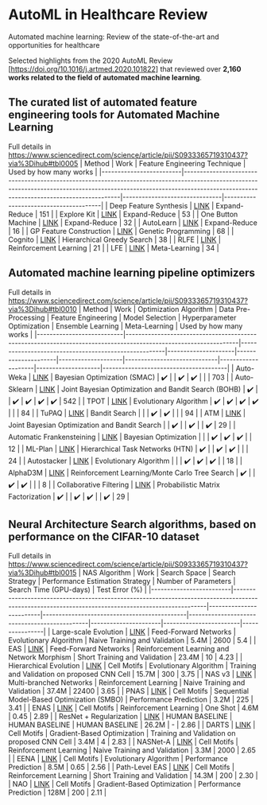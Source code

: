 # AutoML in Healthcare Review
Automated machine learning: Review of the state-of-the-art and opportunities for healthcare

Selected highlights from the 2020 AutoML Review [https://doi.org/10.1016/j.artmed.2020.101822] that reviewed over **2,160 works related to the field of automated machine learning**. 

## The curated list of automated feature engineering tools for Automated Machine Learning
Full details in https://www.sciencedirect.com/science/article/pii/S0933365719310437?via%3Dihub#tbl0005
| Method                  | Work                                                                                                                                                                                                                | Feature Engineering Technique | Used by how many works |
|-------------------------|----------------------------------------------------------------------------------------------------------------------------------------------------------------------------------------------------------------------|-------------------------------|---------------------------------------|
| Deep Feature Synthesis  | [LINK](https://dai.lids.mit.edu/wp-content/uploads/2017/10/DSAA_DSM_2015.pdf)                                                                                                                                      | Expand-Reduce                 | 151                                   |
| Explore Kit             | [LINK](http://people.eecs.berkeley.edu/~dawnsong/papers/icdm-2016.pdf)                                                                                                                                               | Expand-Reduce                 | 53                                    |
| One Button Machine      | [LINK](https://arxiv.org/pdf/1706.00327.pdf)                                                                                                                                                                         | Expand-Reduce                 | 32                                    |
| AutoLearn               | [LINK](http://web2py.iiit.ac.in/research_centres/publications/download/inproceedings.pdf.88535e0ea3a74e72.4943444d2d20323031372e706466.pdf)                                                                          | Expand-Reduce                 | 16                                    |
| GP Feature Construction | [LINK](https://homepages.ecs.vuw.ac.nz/~xuebing/Papers/GPFCFSmemeticComputing.pdf)                                                                                                                                   | Genetic Programming           | 68                                    |
| Cognito                 | [LINK](https://ieeexplore.ieee.org/abstract/document/7836821)                                                                                                                                                        | Hierarchical Greedy Search    | 38                                    |
| RLFE                    | [LINK](https://arxiv.org/pdf/1709.07150.pdf)                                                                                                                                                                         | Reinforcement Learning        | 21                                    |
| LFE                     | [LINK](https://www.researchgate.net/profile/Udayan_Khurana/publication/318829821_Learning_Feature_Engineering_for_Classification/links/5a13e08a0f7e9b1e5730a735/Learning-Feature-Engineering-for-Classification.pdf) | Meta-Learning                 | 34                                    |


## Automated machine learning pipeline optimizers
Full details in https://www.sciencedirect.com/science/article/pii/S0933365719310437?via%3Dihub#tbl0010
| Method                    | Work                                                                                                           | Optimization Algorithm                               | Data Pre-Processing | Feature Engineering | Model Selection    | Hyperparameter Optimization | Ensemble Learning  | Meta-Learning      | Used by how many works |
|---------------------------|-----------------------------------------------------------------------------------------------------------------|------------------------------------------------------|---------------------|---------------------|--------------------|-----------------------------|--------------------|--------------------|---------------------------------------|
| Auto-Weka                 | [LINK](https://arxiv.org/pdf/1208.3719.pdf)                                                                     | Bayesian Optimization (SMAC)                         | :heavy_check_mark:  |                     | :heavy_check_mark: | :heavy_check_mark:          |                    |                    | 703                                   |
| Auto-Sklearn              | [LINK](http://papers.nips.cc/paper/5872-efficient-and-robust-automated-machine-learning.pdf)                    | Joint Bayesian Optimization and Bandit Search (BOHB) | :heavy_check_mark:  |                     | :heavy_check_mark: | :heavy_check_mark:          | :heavy_check_mark: | :heavy_check_mark: | 542                                   |
| TPOT                      | [LINK](https://arxiv.org/pdf/1601.07925.pdf)                                                                    | Evolutionary Algorithm                               | :heavy_check_mark:  | :heavy_check_mark:  | :heavy_check_mark: | :heavy_check_mark:          |                    |                    | 84                                    |
| TuPAQ                     | [LINK](https://thisisdhaas.com/papers/SOCC2015TuPAQ.pdf)                                                        | Bandit Search                                        |                     |                     | :heavy_check_mark: | :heavy_check_mark:          |                    |                    | 94                                    |
| ATM                       | [LINK](http://www.thswear.com/files/SwearingenEtAl-ATM-BigData2017.pdf)                                         | Joint Bayesian Optimization and Bandit Search        |                     | :heavy_check_mark:  |                    | :heavy_check_mark:          |                    | :heavy_check_mark: | 29                                    |
| Automatic Frankensteining | [LINK](https://www.ismll.uni-hildesheim.de/pub/pdfs/wistuba_et_al_SDM_2017.pdf)                                 | Bayesian Optimization                                |                     |                     | :heavy_check_mark: | :heavy_check_mark:          | :heavy_check_mark: |                    | 12                                    |
| ML-Plan                   | [LINK](https://link.springer.com/article/10.1007/s10994-018-5735-z)                                             | Hierarchical Task Networks (HTN)                     | :heavy_check_mark:  |                     | :heavy_check_mark: | :heavy_check_mark:          |                    |                    | 24                                    |
| Autostacker               | [LINK](https://arxiv.org/pdf/1803.00684.pdf)                                                                    | Evolutionary Algorithm                               |                     |                     | :heavy_check_mark: | :heavy_check_mark:          | :heavy_check_mark: |                    | 18                                    |
| AlphaD3M                  | [LINK](https://www.cs.columbia.edu/~idrori/AlphaD3M.pdf)                                                        | Reinforcement Learning/Monte Carlo Tree Search       | :heavy_check_mark:  |                     | :heavy_check_mark: | :heavy_check_mark:          |                    |                    | 8                                     |
| Collaborative Filtering   | [LINK](https://papers.nips.cc/paper/7595-probabilistic-matrix-factorization-for-automated-machine-learning.pdf) | Probabilistic Matrix Factorization                   | :heavy_check_mark:  |                     | :heavy_check_mark: | :heavy_check_mark:          |                    | :heavy_check_mark: | 29                                    |

## Neural Architecture Search algorithms, based on performance on the CIFAR-10 dataset
Full details in https://www.sciencedirect.com/science/article/pii/S0933365719310437?via%3Dihub#tbl0015
| NAS Algorithm           | Work                                                                                                                                             | Search Space            | Search Strategy                             | Performance Estimation Strategy              | Number of Parameters | Search Time (GPU-days) | Test Error (%) |
|-------------------------|---------------------------------------------------------------------------------------------------------------------------------------------------|-------------------------|---------------------------------------------|----------------------------------------------|----------------------|------------------------|----------------|
| Large-scale Evolution   | [LINK](https://arxiv.org/pdf/1703.01041.pdf)                                                                                                      | Feed-Forward Networks   | Evolutionary Algorithm                      | Naive Training and Validation                | 5.4M                 | 2600                   | 5.4            |
| EAS                     | [LINK](https://arxiv.org/pdf/1707.04873.pdf)                                                                                                      | Feed-Forward Networks   | Reinforcement Learning and Network Morphism | Short Training and Validation                | 23.4M                | 10                     | 4.23           |
| Hierarchical Evolution  | [LINK](https://arxiv.org/pdf/1711.00436.pdf)                                                                                                      | Cell Motifs             | Evolutionary Algorithm                      | Training and Validation on proposed CNN Cell | 15.7M                | 300                    | 3.75           |
| NAS v3                  | [LINK](https://arxiv.org/pdf/1611.01578.pdf)                                                                                                      | Multi-branched Networks | Reinforcement Learning                      | Naive Training and Validation                | 37.4M                | 22400                  | 3.65           |
| PNAS                    | [LINK](https://openaccess.thecvf.com/content_ECCV_2018/papers/Chenxi_Liu_Progressive_Neural_Architecture_ECCV_2018_paper.pdf)                     | Cell Motifs             | Sequential Model-Based Optimization (SMBO)  | Performance Prediction                       | 3.2M                 | 225                    | 3.41           |
| ENAS                    | [LINK](https://arxiv.org/pdf/1802.03268.pdf)                                                                                                      | Cell Motifs             | Reinforcement Learning                      | One Shot                                     | 4.6M                 | 0.45                   | 2.89           |
| ResNet + Regularization | [LINK](https://arxiv.org/pdf/1705.07485.pdf)                                                                                                      | HUMAN BASELINE          | HUMAN BASELINE                              | HUMAN BASELINE                               | 26.2M                | -                      | 2.86           |
| DARTS                   | [LINK](https://arxiv.org/pdf/1806.09055.pdf)                                                                                                      | Cell Motifs             | Gradient-Based Optimization                 | Training and Validation on proposed CNN Cell | 3.4M                 | 4                      | 2.83           |
| NASNet-A                | [LINK](https://openaccess.thecvf.com/content_cvpr_2018/papers/Zoph_Learning_Transferable_Architectures_CVPR_2018_paper.pdf)                       | Cell Motifs             | Reinforcement Learning                      | Naive Training and Validation                | 3.3M                 | 2000                   | 2.65           |
| EENA                    | [LINK](https://openaccess.thecvf.com/content_ICCVW_2019/papers/NeurArch/Zhu_EENA_Efficient_Evolution_of_Neural_Architecture_ICCVW_2019_paper.pdf) | Cell Motifs             | Evolutionary Algorithm                      | Performance Prediction                       | 8.5M                 | 0.65                   | 2.56           |
| Path-Level EAS          | [LINK](https://arxiv.org/pdf/1806.02639.pdf)                                                                                                      | Cell Motifs             | Reinforcement Learning                      | Short Training and Validation                | 14.3M                | 200                    | 2.30           |
| NAO                     | [LINK](http://papers.nips.cc/paper/8007-neural-architecture-optimization.pdf)                                                                     | Cell Motifs             | Gradient-Based Optimization                 | Performance Prediction                       | 128M                 | 200                    | 2.11           |
